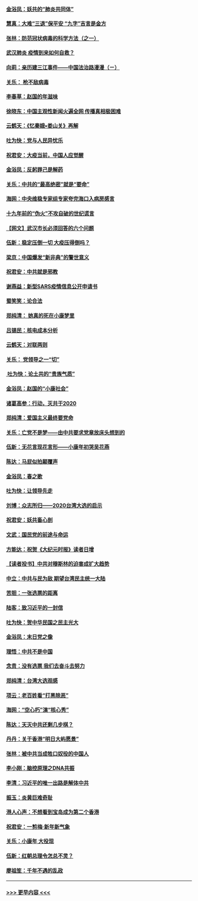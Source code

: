 #### [金浴凤：妖共的“肺炎共同体”](../pages/nsc993/n11829448.md?t=01300044) 
#### [慧真：大难“三退”保平安 “九字”吉言是金方](../pages/nsc993/n11829501.md?t=01300044) 
#### [张林：防范冠状病毒的科学方法（之一）](../pages/nsc993/n11828618.md?t=01300044) 
#### [武汉肺炎 疫情到来如何自救？](../pages/nsc993/n11827632.md?t=01300044) 
#### [向莉：亲历建三江事件——中国法治路漫漫（ㄧ）](../pages/nsc993/n11827190.md?t=01300044) 
#### [关乐： 枪不敌病毒](../pages/nsc993/n11826746.md?t=01300044) 
#### [李春草：赵国的年滋味](../pages/nsc993/n11826321.md?t=01300044) 
#### [徐晓东：中国主观性新闻火遍全网 传播真相极困难](../pages/nsc993/n11826508.md?t=01300044) 
#### [云鹤天：《忆秦娥▪娄山关》再解](../pages/nsc993/n11824682.md?t=01300044) 
#### [吐为快：党与人民异忧乐](../pages/nsc993/n11824660.md?t=01300044) 
#### [祝君安：大疫当前，中国人应觉醒](../pages/nsc993/n11821946.md?t=01300044) 
#### [金浴凤：反躬罪己是解药](../pages/nsc993/n11820280.md?t=01300044) 
#### [关乐：中共的“最高绝密”就是“要命”](../pages/nsc993/n11816946.md?t=01300044) 
#### [海网：中央维稳专家组专家夸完海口入病房感言](../pages/nsc993/n11815138.md?t=01300044) 
#### [十九年前的“伪火”不攻自破的世纪谎言](../pages/nsc993/n11813238.md?t=01300044) 
#### [【网文】武汉市长必须回答的六个问题](../pages/nsc993/n11813848.md?t=01300044) 
#### [伍新：稳定压倒一切 大疫压得倒吗？](../pages/nsc993/n11812634.md?t=01300044) 
#### [梁京：中国爆发“新非典”的警世意义](../pages/nsc993/n11812554.md?t=01300044) 
#### [祝君安：中共就是邪教](../pages/nsc993/n11812431.md?t=01300044) 
#### [谢燕益：新型SARS疫情信息公开申请书](../pages/nsc993/n11808840.md?t=01300044) 
#### [蜀笑笑：论合法](../pages/nsc993/n11808064.md?t=01300044) 
#### [郑纯清： 她真的死在小康梦里](../pages/nsc993/n11806623.md?t=01300044) 
#### [吕锡民：核电成本分析](../pages/nsc993/n11806284.md?t=01300044) 
#### [云鹤天：对联两则](../pages/nsc993/n11805957.md?t=01300044) 
#### [关乐： 党领导之一“切”](../pages/nsc993/n11804505.md?t=01300044) 
#### [ 吐为快：论土共的“贵族气质”](../pages/nsc993/n11804490.md?t=01300044) 
#### [金浴凤：赵国的“小康社会”](../pages/nsc993/n11804452.md?t=01300044) 
#### [诸葛高参：行动，灭共于2020](../pages/nsc993/n11804120.md?t=01300044) 
#### [郑纯清：爱国主义最终要党命](../pages/nsc993/n11802197.md?t=01300044) 
#### [关乐：亡党不是梦——由中共要求党章放床头想到的](../pages/nsc993/n11802156.md?t=01300044) 
#### [伍新：无花言现花言形——小康年初哭吴花燕](../pages/nsc993/n11800044.md?t=01300044) 
#### [陈达：马屁似拍颠覆声](../pages/nsc993/n11800010.md?t=01300044) 
#### [金浴凤：春之歌](../pages/nsc993/n11797687.md?t=01300044) 
#### [吐为快：让领导先走](../pages/nsc993/n11797512.md?t=01300044) 
#### [刘博：众志所归——2020台湾大选的启示](../pages/nsc993/n11796878.md?t=01300044) 
#### [祝君安：妖共畜心剖](../pages/nsc993/n11794273.md?t=01300044) 
#### [文武：国民党的前途与命运](../pages/nsc993/n11794198.md?t=01300044) 
#### [方能达：祝贺《大纪元时报》读者日增](../pages/nsc993/n11793807.md?t=01300044) 
#### [【读者投书】中共对穆斯林的迫害成扩大趋势](../pages/nsc993/n11791371.md?t=01300044) 
#### [中立：中共与民为敌 期望台湾民主统一大陆](../pages/nsc993/n11790392.md?t=01300044) 
#### [苦胆：一张选票的距离](../pages/nsc993/n11788914.md?t=01300044) 
#### [陆客：致习近平的一封信](../pages/nsc993/n11788867.md?t=01300044) 
#### [吐为快：贺中华民国之民主光大](../pages/nsc993/n11788618.md?t=01300044) 
#### [金浴凤：末日党之像](../pages/nsc993/n11787475.md?t=01300044) 
#### [理悟：中共不是中国](../pages/nsc993/n11787463.md?t=01300044) 
#### [念贲：没有选票  我们去奋斗去努力](../pages/nsc993/n11787398.md?t=01300044) 
#### [郑纯清：台湾大选观感](../pages/nsc993/n11786210.md?t=01300044) 
#### [项云：老百姓看“打黑除恶”](../pages/nsc993/n11785398.md?t=01300044) 
#### [海网：“空心朽”演“核心秀”](../pages/nsc993/n11783874.md?t=01300044) 
#### [陈达：天灭中共还剩几步棋？](../pages/nsc993/n11783719.md?t=01300044) 
#### [丹丹：关于香港“明日大屿愿景”](../pages/nsc993/n11783273.md?t=01300044) 
#### [张林：被中共当成牲口奴役的中国人](../pages/nsc993/n11782397.md?t=01300044) 
#### [李小刚：脑控原理之DNA共振](../pages/nsc993/n11780962.md?t=01300044) 
#### [李清：习近平的唯一出路是解体中共](../pages/nsc993/n11780866.md?t=01300044) 
#### [振玉：炎黄巨难奇耻](../pages/nsc993/n11779632.md?t=01300044) 
#### [港人心声：不想看到宝岛成为第二个香港](../pages/nsc993/n11778817.md?t=01300044) 
#### [祝君安：一剪梅‧新年新气象](../pages/nsc993/n11776340.md?t=01300044) 
#### [关乐：小康年 大役现](../pages/nsc993/n11774213.md?t=01300044) 
#### [伍新：红朝总理令怎总不灵？](../pages/nsc993/n11770813.md?t=01300044) 
#### [廖祖笙：千年不遇的乱政](../pages/nsc993/n11770373.md?t=01300044) 

----
#### [ >>> 更早内容 <<< ](../indexes/nsc993-earlier.md)
